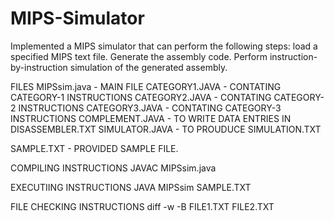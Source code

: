 MIPS-Simulator
==============

Implemented a MIPS simulator that can perform the following steps: 
load a specified MIPS text file. 
Generate the assembly code. 
Perform instruction-by-instruction simulation of the generated assembly.





FILES
MIPSsim.java - MAIN FILE
CATEGORY1.JAVA - CONTATING CATEGORY-1 INSTRUCTIONS
CATEGORY2.JAVA - CONTATING CATEGORY-2 INSTRUCTIONS
CATEGORY3.JAVA - CONTATING CATEGORY-3 INSTRUCTIONS
COMPLEMENT.JAVA - TO WRITE DATA ENTRIES IN DISASSEMBLER.TXT
SIMULATOR.JAVA - TO PROUDUCE SIMULATION.TXT

SAMPLE.TXT - PROVIDED SAMPLE FILE.



COMPILING INSTRUCTIONS
JAVAC MIPSsim.java

EXECUTIING INSTRUCTIONS
JAVA MIPSsim SAMPLE.TXT

FILE CHECKING INSTRUCTIONS
diff -w -B FILE1.TXT FILE2.TXT


